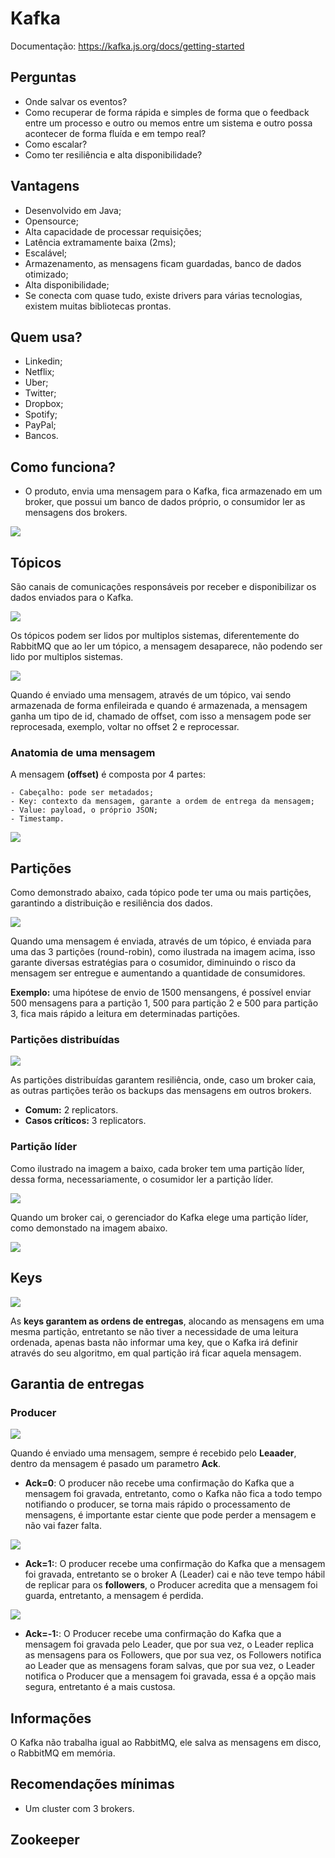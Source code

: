 # Kafka

Documentação: https://kafka.js.org/docs/getting-started

## Perguntas

-   Onde salvar os eventos?
-   Como recuperar de forma rápida e simples de forma que o feedback entre um processo e outro ou memos entre um sistema e outro possa acontecer de forma fluída e em tempo real?
-   Como escalar?
-   Como ter resiliência e alta disponibilidade?

## Vantagens

-   Desenvolvido em Java;
-   Opensource;
-   Alta capacidade de processar requisições;
-   Latência extramamente baixa (2ms);
-   Escalável;
-   Armazenamento, as mensagens ficam guardadas, banco de dados otimizado;
-   Alta disponibilidade;
-   Se conecta com quase tudo, existe drivers para várias tecnologias, existem muitas bibliotecas prontas.

## Quem usa?

-   Linkedin;
-   Netflix;
-   Uber;
-   Twitter;
-   Dropbox;
-   Spotify;
-   PayPal;
-   Bancos.

## Como funciona?

-   O produto, envia uma mensagem para o Kafka, fica armazenado em um broker, que possui um banco de dados próprio, o consumidor ler as mensagens dos brokers.

<img src="./media/kafka/kafka-1.png" />

## Tópicos

São canais de comunicações responsáveis por receber e disponibilizar os dados enviados para o Kafka.

<img src="./media/kafka/kafka-2.png" />

Os tópicos podem ser lidos por multiplos sistemas, diferentemente do RabbitMQ que ao ler um tópico, a mensagem desaparece, não podendo ser lido por multiplos sistemas.

<img src="./media/kafka/kafka-3.png" />

Quando é enviado uma mensagem, através de um tópico, vai sendo armazenada de forma enfileirada e quando é armazenada, a mensagem ganha um tipo de id, chamado de offset, com isso a mensagem pode ser reprocesada, exemplo, voltar no offset 2 e reprocessar.

### Anatomia de uma mensagem

A mensagem **(offset)** é composta por 4 partes:

    - Cabeçalho: pode ser metadados;
    - Key: contexto da mensagem, garante a ordem de entrega da mensagem;
    - Value: payload, o próprio JSON;
    - Timestamp.

<img src="./media/kafka/kafka-4.png" />

## Partições

Como demonstrado abaixo, cada tópico pode ter uma ou mais partições, garantindo a distribuição e resiliência dos dados.

<img src="./media/kafka/kafka-5.png" />

Quando uma mensagem é enviada, através de um tópico, é enviada para uma das 3 partições (round-robin), como ilustrada na imagem acima, isso garante diversas estratégias para o cosumidor, diminuindo o risco da mensagem ser entregue e aumentando a quantidade de consumidores.

**Exemplo:** uma hipótese de envio de 1500 mensangens, é possível enviar 500 mensagens para a partição 1, 500 para partição 2 e 500 para partição 3, fica mais rápido a leitura em determinadas partições.

### Partições distribuídas

<img src="./media/kafka/kafka-7.png" />

As partições distribuídas garantem resiliência, onde, caso um broker caia, as outras partições terão os backups das mensagens em outros brokers.

-   **Comum:** 2 replicators.
-   **Casos críticos:** 3 replicators.

### Partição líder

Como ilustrado na imagem a baixo, cada broker tem uma partição líder, dessa forma, necessariamente, o cosumidor ler a partição líder.

<img src="./media/kafka/kafka-8-1.png" />

Quando um broker cai, o gerenciador do Kafka elege uma partição líder, como demonstado na imagem abaixo.

<img src="./media/kafka/kafka-8-2.png" />

## Keys

<img src="./media/kafka/kafka-6.png" />

As **keys garantem as ordens de entregas**, alocando as mensagens em uma mesma partição, entretanto se não tiver a necessidade de uma leitura ordenada, apenas basta não informar uma key, que o Kafka irá definir através do seu algoritmo, em qual partição irá ficar aquela mensagem.

## Garantia de entregas

### Producer

<img src="./media/kafka/kafka-9-1.png" />

Quando é enviado uma mensagem, sempre é recebido pelo **Leaader**, dentro da mensagem é pasado um parametro **Ack**.

-   **Ack=0**: O producer não recebe uma confirmação do Kafka que a mensagem foi gravada, entretanto, como o Kafka não fica a todo tempo notifiando o producer, se torna mais rápido o processamento de mensagens, é importante estar ciente que pode perder a mensagem e não vai fazer falta.

<img src="./media/kafka/kafka-9-2.png" />

-   **Ack=1:**: O producer recebe uma confirmação do Kafka que a mensagem foi gravada, entretanto se o broker A (Leader) cai e não teve tempo hábil de replicar para os **followers**, o Producer acredita que a mensagem foi guarda, entretanto, a mensagem é perdida.

<img src="./media/kafka/kafka-9-3.png" />

-   **Ack=-1:**: O Producer recebe uma confirmação do Kafka que a mensagem foi gravada pelo Leader, que por sua vez, o Leader replica as mensagens para os Followers, que por sua vez, os Followers notifica ao Leader que as mensagens foram salvas, que por sua vez, o Leader notifica o Producer que a mensagem foi gravada, essa é a opção mais segura, entretanto é a mais custosa.

## Informações

O Kafka não trabalha igual ao RabbitMQ, ele salva as mensagens em disco, o RabbitMQ em memória.

## Recomendações mínimas

-   Um cluster com 3 brokers.

## Zookeeper
